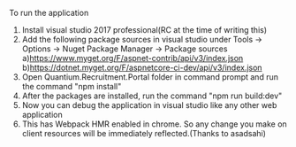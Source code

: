 To run the application
1) Install visual studio 2017 professional(RC at the time of writing this)
2) Add the following package sources in visual studio under Tools -> Options -> Nuget Package Manager -> Package sources
    a)https://www.myget.org/F/aspnet-contrib/api/v3/index.json
    b)https://dotnet.myget.org/F/aspnetcore-ci-dev/api/v3/index.json
3) Open Quantium.Recruitment.Portal folder in command prompt and run the command "npm install"
4) After the packages are installed, run the command "npm run build:dev"
5) Now you can debug the application in visual studio like any other web application
6) This has Webpack HMR enabled in chrome. So any change you make on client resources will be immediately reflected.(Thanks to asadsahi)

